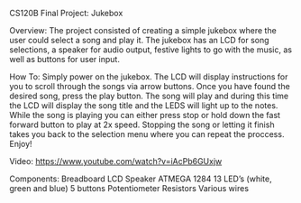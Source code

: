 CS120B Final Project: Jukebox 

Overview:
The project consisted of creating a simple jukebox where the user could select a song and play it. The jukebox has an LCD for song selections, a speaker for audio output, festive lights to go with the music, as well as buttons for user input.

How To:
Simply power on the jukebox. The LCD will display instructions for you to scroll through the songs via arrow buttons. Once you have found the desired song, press the play button. The song will play and during this time the LCD will display the song title and the LEDS will light up to the notes. While the song is playing you can either press stop or hold down the fast forward button to play at 2x speed. Stopping the song or letting it finish takes you back to the selection menu where you can repeat the proccess. Enjoy!

Video:
https://www.youtube.com/watch?v=iAcPb6GUxjw

Components:
Breadboard
LCD
Speaker
ATMEGA 1284
13 LED’s (white, green and blue)
5 buttons
Potentiometer
Resistors
Various wires
